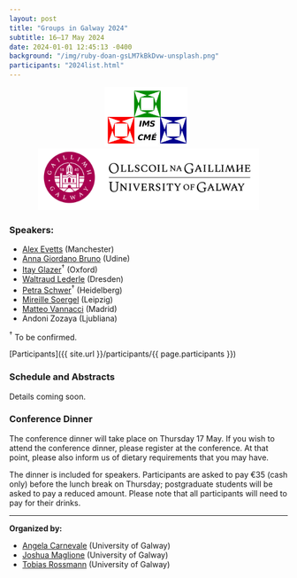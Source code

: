 ```yaml
---
layout: post
title: "Groups in Galway 2024"
subtitle: 16–17 May 2024
date: 2024-01-01 12:45:13 -0400
background: "/img/ruby-doan-gsLM7kBkDvw-unsplash.png"
participants: "2024list.html"
---
```


<center><p>
    <a href="https://irishmathsoc.org/"><img width="150" src="/img/ims-2t.png"/></a>
    &nbsp;
    <a href="https://www.universityofgalway.ie/registrar/"><img width="400" src="/img/University_Of_Galway_Logo__Positive_Landscape_RGB.png"/></a>
</p></center>


### Speakers: 

- [Alex Evetts](https://sites.google.com/view/aevetts/home) (Manchester)
- [Anna Giordano Bruno](https://users.dimi.uniud.it/~anna.giordanobruno/index.html) (Udine)
- [Itay Glazer](https://sites.google.com/view/itay-glazer)$^†$ (Oxford)
- [Waltraud Lederle](https://perso.uclouvain.be/waltraud.lederle/) (Dresden)
- [Petra Schwer](https://www.geometry.ovgu.de/schwer.html)$^†$ (Heidelberg)
- [Mireille Soergel](https://soergelm.github.io/) (Leipzig)
- [Matteo Vannacci](https://sites.google.com/view/matteovannacci/home) (Madrid)
- Andoni Zozaya (Ljubliana)

${}^†$ To be confirmed.

[Participants]({{ site.url }}/participants/{{ page.participants }})


### Schedule and Abstracts

Details coming soon.


### Conference Dinner 

The conference dinner will take place on Thursday 17 May. If you wish to attend the conference dinner, please register at the conference. At that point, please also inform us of dietary requirements that you may have.

The dinner is included for speakers. Participants are asked to pay €35 (cash only) before the lunch break on Thursday; postgraduate students will be asked to pay a reduced amount. Please note that all participants will need to pay for their drinks.

---

**Organized by:**
- [Angela Carnevale](https://angelacarnevale.github.io/) (University of Galway)
- [Joshua Maglione](https://joshmaglione.com) (University of Galway)
- [Tobias Rossmann](https://torossmann.github.io/) (University of Galway)